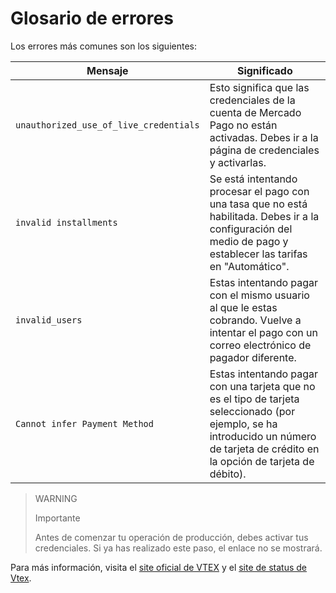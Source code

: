 # Glosario de errores

Los errores más comunes son los siguientes:

|Mensaje|Significado|
|---|---|
|`unauthorized_use_of_live_credentials`|Esto significa que las credenciales de la cuenta de Mercado Pago no están activadas. Debes ir a la página de credenciales y activarlas.|
|`invalid installments`|Se está intentando procesar el pago con una tasa que no está habilitada. Debes ir a la configuración del medio de pago y establecer las tarifas en "Automático".|
|`invalid_users`|Estas intentando pagar con el mismo usuario al que le estas cobrando. Vuelve a intentar el pago con un correo electrónico de pagador diferente.|
|`Cannot infer Payment Method`|Estas intentando pagar con una tarjeta que no es el tipo de tarjeta seleccionado (por ejemplo, se ha introducido un número de tarjeta de crédito en la opción de tarjeta de débito).|

> WARNING
>
> Importante
>
> Antes de comenzar tu operación de producción, debes activar tus credenciales. Si ya has realizado este paso, el enlace no se mostrará.

Para más información, visita el [site oficial de VTEX](https://help.vtex.com/) y el [site de status de Vtex](https://status.vtex.com/).
